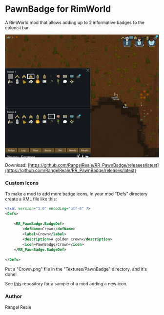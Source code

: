 # PawnBadge for RimWorld

A RimWorld mod that allows adding up to 2 informative badges to the colonist bar.

![Screenshot](About/Preview.png)

Download:
[https://github.com/RangelReale/RR_PawnBadge/releases/latest](https://github.com/RangelReale/RR_PawnBadge/releases/latest)

### Custom Icons

To make a mod to add more badge icons, in your mod "Defs" directory create a XML file like this:

```xml
<?xml version="1.0" encoding="utf-8" ?>
<Defs>

	<RR_PawnBadge.BadgeDef>
		<defName>Crown</defName>
		<label>Crown</label>
		<description>A golden crown</description>
		<icon>PawnBadge/Crown</icon>
	</RR_PawnBadge.BadgeDef>
	
</Defs>
```

Put a "Crown.png" file in the "Textures/PawnBadge" directory, and it's done!

See [this](https://github.com/RangelReale/RR_PawnBadge_BadgeSample) repository for a sample of a mod adding a new icon.

### Author

Rangel Reale